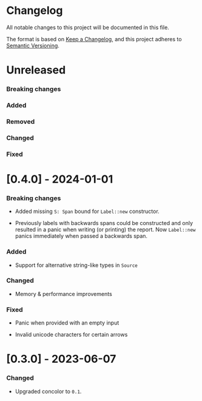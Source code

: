 # Changelog

All notable changes to this project will be documented in this file.

The format is based on [Keep a Changelog](https://keepachangelog.com/en/1.0.0/),
and this project adheres to [Semantic Versioning](https://semver.org/spec/v2.0.0.html).

# Unreleased

### Breaking changes

### Added

### Removed

### Changed

### Fixed

# [0.4.0] - 2024-01-01

### Breaking changes

- Added missing `S: Span` bound for `Label::new` constructor.

- Previously labels with backwards spans could be constructed and
  only resulted in a panic when writing (or printing) the report.
  Now `Label::new` panics immediately when passed a backwards span.

### Added

- Support for alternative string-like types in `Source`

### Changed

- Memory & performance improvements

### Fixed

- Panic when provided with an empty input

- Invalid unicode characters for certain arrows

# [0.3.0] - 2023-06-07

### Changed

- Upgraded concolor to `0.1`.
